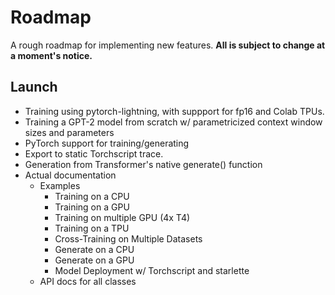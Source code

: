 # Roadmap

A rough roadmap for implementing new features. **All is subject to change at a moment's notice.**

## Launch

* Training using pytorch-lightning, with suppport for fp16 and Colab TPUs.
* Training a GPT-2 model from scratch w/ parametricized context window sizes and parameters
* PyTorch support for training/generating
* Export to static Torchscript trace.
* Generation from Transformer's native generate() function
* Actual documentation
  * Examples
    * Training on a CPU
    * Training on a GPU
    * Training on multiple GPU (4x T4)
    * Training on a TPU
    * Cross-Training on Multiple Datasets
    * Generate on a CPU
    * Generate on a GPU
    * Model Deployment w/ Torchscript and starlette
  * API docs for all classes